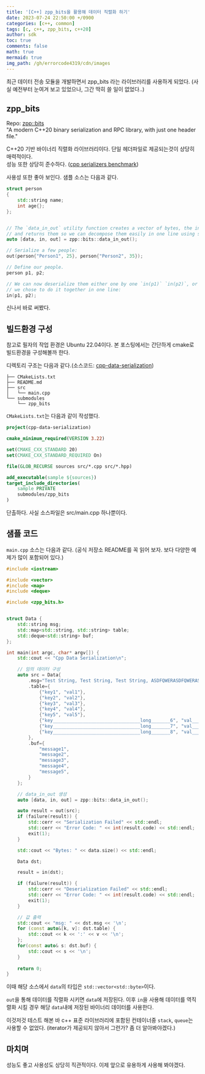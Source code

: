 ```yaml
---
title: '[C++] zpp_bits을 활용해 데이터 직렬화 하기'
date: 2023-07-24 22:50:00 +/0900
categories: [c++, common]
tags: [c, c++, zpp_bits, c++20]
author: sdk
toc: true
comments: false 
math: true 
mermaid: true 
img_path: /gh/errorcode4319/cdn/images
---
```


최근 데이터 전송 모듈을 개발하면서 zpp_bits 라는 라이브러리를 사용하게 되었다. (사실 예전부터 눈여겨 보고 있었으나, 그간 딱히 쓸 일이 없었다..)

## zpp_bits
Repo: [zpp::bits](https://github.com/eyalz800/zpp_bits)   
"A modern C++20 binary serialization and RPC library, with just one header file."

C++20 기반 바이너리 직렬화 라이브러리이다. 단일 헤더파일로 제공되는것이 상당히 매력적이다.    
성능 또한 상당히 준수하다. ([cpp serializers benchmark](https://github.com/fraillt/cpp_serializers_benchmark/tree/a4c0ebfb083c3b07ad16adc4301c9d7a7951f46e))    

사용성 또한 좋아 보인다. 샘플 소스는 다음과 같다.
```c++
struct person
{
    std::string name;
    int age{};
};
```
```c++

// The `data_in_out` utility function creates a vector of bytes, the input and output archives
// and returns them so we can decompose them easily in one line using structured binding like so:
auto [data, in, out] = zpp::bits::data_in_out();

// Serialize a few people:
out(person{"Person1", 25}, person{"Person2", 35});

// Define our people.
person p1, p2;

// We can now deserialize them either one by one `in(p1)` `in(p2)`, or together, here
// we chose to do it together in one line:
in(p1, p2);
```

신나서 바로 써봤다.

## 빌드환경 구성
참고로 필자의 작업 환경은 Ubuntu 22.04이다. 본 포스팅에서는 간단하게 cmake로 빌드환경을 구성해볼까 한다.    

디렉토리 구조는 다음과 같다.(소스코드: [cpp-data-serialization](https://github.com/errorcode4319/cpp-data-serialization))
```
├── CMakeLists.txt
├── README.md
├── src
│   └── main.cpp
└── submodules
    └── zpp_bits
```

`CMakeLists.txt`는 다음과 같이 작성했다.
``` cmake
project(cpp-data-serialization)

cmake_minimum_required(VERSION 3.22)

set(CMAKE_CXX_STANDARD 20)
set(CMAKE_CXX_STANDARD_REQUIRED On)

file(GLOB_RECURSE sources src/*.cpp src/*.hpp)

add_executable(sample ${sources})
target_include_directories(
    sample PRIVATE 
    submodules/zpp_bits
)
```
단촐하다. 사실 소스파일은 src/main.cpp 하나뿐이다.

## 샘플 코드 
`main.cpp` 소스는 다음과 같다.  (공식 저장소 README를 꼭 읽어 보자. 보다 다양한 예제가 많이 포함되어 있다.)

```c++
#include <iostream>

#include <vector>
#include <map>
#include <deque>

#include <zpp_bits.h>


struct Data {
    std::string msg;
    std::map<std::string, std::string> table;
    std::deque<std::string> buf;
};

int main(int argc, char* argv[]) {
    std::cout << "Cpp Data Serialization\n";

    // 임의 데이터 구성 
    auto src = Data{
        .msg="Test String, Test String, Test String, ASDFQWERASDFQWERASDFQWERASDFQWER",
        .table={
            {"key1", "val1"},
            {"key2", "val2"},
            {"key3", "val3"},
            {"key4", "val4"},
            {"key5", "val5"},
            {"key________________________________long_______6", "val________________________________long_______6"},
            {"key________________________________long_______7", "val________________________________long_______7"},
            {"key________________________________long_______8", "val________________________________long_______8"},
        },
        .buf={
            "message1",
            "message2",
            "message3",
            "message4",
            "message5",
        }
    };

    // data_in_out 생성 
    auto [data, in, out] = zpp::bits::data_in_out();

    auto result = out(src);
    if (failure(result)) {
        std::cerr << "Serialization Failed" << std::endl;
        std::cerr << "Error Code: " << int(result.code) << std::endl;
        exit(1);
    }

    std::cout << "Bytes: " << data.size() << std::endl;

    Data dst;

    result = in(dst);

    if (failure(result)) {
        std::cerr << "Deserialization Failed" << std::endl;
        std::cerr << "Error Code: " << int(result.code) << std::endl;
        exit(1);
    }

    // 값 출력 
    std::cout << "msg: " << dst.msg << '\n';
    for (const auto&[k, v]: dst.table) {
        std::cout << k << ':' << v << '\n';
    };
    for(const auto& s: dst.buf) {
        std::cout << s << '\n';
    }
    
    return 0;
}
```

이때 해당 소스에서 `data`의 타입은 `std::vector<std::byte>`이다.   

`out`을 통해 데이터를 직렬화 시키면 `data`에 저장된다. 
이후 `in`을 사용해 데이터를 역직렬화 시킬 경우 해당 `data`내에 저장된 바이너리 데이터를 사용한다.

이것저것 테스트 해본 바 c++ 표준 라이브러리에 포함된 컨테이너중 `stack`, `queue`는 사용할 수 없었다. (iterator가 제공되지 않아서 그런가? 좀 더 알아봐야겠다.)

## 마치며
성능도 좋고 사용성도 상당히 직관적이다. 이제 앞으로 유용하게 사용해 봐야겠다. 